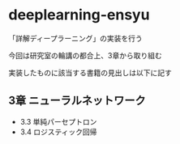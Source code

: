 # deeplearning-ensyu
「詳解ディープラーニング」の実装を行う

今回は研究室の輪講の都合上、3章から取り組む

実装したものに該当する書籍の見出しは以下に記す

## 3章 ニューラルネットワーク
- 3.3 単純パーセプトロン
- 3.4 ロジスティック回帰